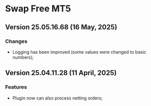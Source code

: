 # Swap Free MT5

## Version 25.05.16.68 (16 May, 2025)
### Changes
* Logging has been improved (some values were changed to basic numbers);

## Version 25.04.11.28 (11 April, 2025)
### Features
* Plugin now can also process netting orders;
